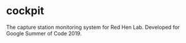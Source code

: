 # cockpit
The capture station monitoring system for Red Hen Lab. Developed for Google Summer of Code 2019.
